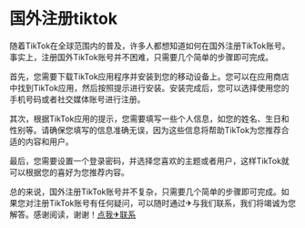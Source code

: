 # 国外注册tiktok

随着TikTok在全球范围内的普及，许多人都想知道如何在国外注册TikTok账号。事实上，注册国外TikTok账号并不困难，只需要几个简单的步骤即可完成。

首先，您需要下载TikTok应用程序并安装到您的移动设备上。您可以在应用商店中找到TikTok应用，然后按照提示进行安装。安装完成后，您可以选择使用您的手机号码或者社交媒体账号进行注册。

其次，根据TikTok应用的提示，您需要填写一些个人信息，如您的姓名、生日和性别等。请确保您填写的信息准确无误，因为这些信息将帮助TikTok为您推荐合适的内容和用户。

最后，您需要设置一个登录密码，并选择您喜欢的主题或者用户，这样TikTok就可以根据您的喜好为您推荐内容。

总的来说，国外注册TikTok账号并不复杂，只需要几个简单的步骤即可完成。如果您对注册TikTok账号有任何疑问，可以随时通过✈与我们联系，我们将竭诚为您解答。感谢阅读，谢谢！[点我✈联系](https://acc.k02.cc)